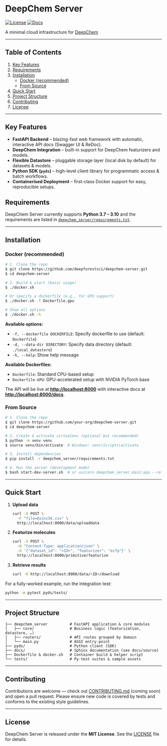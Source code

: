 # DeepChem Server

[![License](https://img.shields.io/badge/license-MIT-blue.svg)](LICENSE)
[![Docs](https://img.shields.io/badge/docs-latest-brightgreen.svg)](https://deep-forest-sciences-deepchem-server.readthedocs-hosted.com/en/latest/)

A minimal cloud infrastructure for [DeepChem](https://github.com/deepchem/deepchem)

---

## Table of Contents

1. [Key Features](#key-features)
2. [Requirements](#requirements)
3. [Installation](#installation)
   * [Docker (recommended)](#docker-recommended)
   * [From Source](#from-source)
4. [Quick Start](#quick-start)
5. [Project Structure](#project-structure)
6. [Contributing](#contributing)
7. [License](#license)

---

## Key Features

* **FastAPI Backend** – blazing-fast web framework with automatic, interactive API docs (Swagger UI & ReDoc).
* **DeepChem Integration** – built-in support for DeepChem featurizers and models.
* **Flexible Datastore** – pluggable storage layer (local disk by default) for datasets & models.
* **Python SDK (`pyds`)** – high-level client library for programmatic access & batch workflows.
* **Containerised Deployment** – first-class Docker support for easy, reproducible setups.

## Requirements

DeepChem Server currently supports **Python 3.7 – 3.10** and the requirements are listed in [`deepchem_server/requirements.txt`](deepchem_server/requirements.txt).

---

## Installation

### Docker (recommended)

```bash
# 1. Clone the repo
$ git clone https://github.com/deepforestsci/deepchem-server.git
$ cd deepchem-server

# 2. Build & start (basic usage)
$ ./docker.sh

# Or specify a dockerfile (e.g., for GPU support)
$ ./docker.sh -f Dockerfile.gpu

# Show all options
$ ./docker.sh -h
```

**Available options:**
- `-f, --dockerfile DOCKERFILE`: Specify dockerfile to use (default: `Dockerfile`)
- `-d, --data-dir DIRECTORY`: Specify data directory (default: `./local_datastore`)  
- `-h, --help`: Show help message

**Available Dockerfiles:**
- `Dockerfile`: Standard CPU-based setup
- `Dockerfile-GPU`: GPU-accelerated setup with NVIDIA PyTorch base

The API will be live at **<http://localhost:8000>** with interactive docs at **<http://localhost:8000/docs>**.

### From Source

```bash
# 1. Clone the repo
$ git clone https://github.com/your-org/deepchem-server.git
$ cd deepchem-server

# 2. Create & activate virtualenv (optional but recommended)
$ python -m venv venv
$ source venv/bin/activate  # Windows: venv\Scripts\activate

# 3. Install dependencies
$ pip install -r deepchem_server/requirements.txt

# 4. Run the server (development mode)
$ bash start-dev-server.sh  # or uvicorn deepchem_server.main:app --reload
```

---

## Quick Start

1. **Upload data**
   ```bash
   curl -X POST \
     -F "file=@zinc5k.csv" \
     http://localhost:8000/data/uploaddata
   ```
2. **Featurize molecules**
   ```bash
   curl -X POST \
     -H "Content-Type: application/json" \
     -d '{"dataset_id": "<ID>", "featurizer": "ecfp"}' \
     http://localhost:8000/primitive/featurize
   ```
3. **Retrieve results**
   ```bash
   curl -O http://localhost:8000/data/<ID>/download
   ```

For a fully-worked example, run the integration test:

```bash
python -m pytest pyds/tests/
```

---

## Project Structure

```text
├── deepchem_server          # FastAPI application & core modules
│   ├── core/                # Business logic (featurization, datastore, …)
│   ├── routers/             # API routes grouped by domain
│   └── main.py              # ASGI entry-point
├── pyds/                    # Python client (SDK)
├── docs/                    # Sphinx documentation (see docs/source)
├── Dockerfile & docker.sh   # Container build & helper script
└── tests/                   # Py-test suites & sample assets
```

---

## Contributing

Contributions are welcome — check out [CONTRIBUTING.md](CONTRIBUTING.md) (coming soon) and open a pull request. Please ensure new code is covered by tests and conforms to the existing style guidelines.

---

## License

DeepChem Server is released under the **MIT License**. See the [LICENSE](LICENSE) file for details.